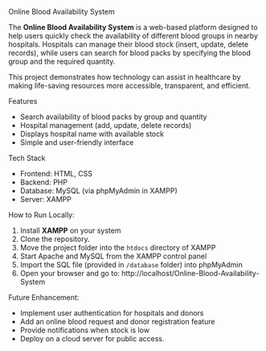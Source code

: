 Online Blood Availability System

The **Online Blood Availability System** is a web-based platform designed to help users quickly check the availability of different blood groups in nearby hospitals.
Hospitals can manage their blood stock (insert, update, delete records), while users can search for blood packs by specifying the blood group and the required quantity.

This project demonstrates how technology can assist in healthcare by making life-saving resources more accessible, transparent, and efficient.

Features
* Search availability of blood packs by group and quantity
* Hospital management (add, update, delete records)
* Displays hospital name with available stock
* Simple and user-friendly interface

Tech Stack
* Frontend: HTML, CSS
* Backend: PHP
* Database: MySQL (via phpMyAdmin in XAMPP)
* Server: XAMPP

How to Run Locally:
1. Install **XAMPP** on your system
2. Clone the repository.
3. Move the project folder into the `htdocs` directory of XAMPP
4. Start Apache and MySQL from the XAMPP control panel
5. Import the SQL file (provided in `/database` folder) into phpMyAdmin
6. Open your browser and go to:
   http://localhost/Online-Blood-Availability-System

Future Enhancement:
* Implement user authentication for hospitals and donors
* Add an online blood request and donor registration feature
* Provide notifications when stock is low
* Deploy on a cloud server for public access.
